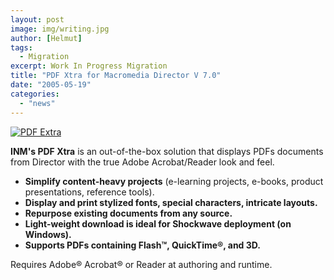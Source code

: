```yaml
---
layout: post
image: img/writing.jpg
author: [Helmut]
tags:
  - Migration
excerpt: Work In Progress Migration
title: "PDF Xtra for Macromedia Director V 7.0"
date: "2005-05-19"
categories: 
  - "news"
---
```


[![](images/PDFXtra7_web_Logo.jpg "PDF Extra")](http://www.inm.com/products/pdfdirector/)

**INM's PDF Xtra** is an out-of-the-box solution that displays PDFs documents from Director with the true Adobe Acrobat/Reader look and feel.

- **Simplify content-heavy projects** (e-learning projects, e-books, product presentations, reference tools).
- **Display and print stylized fonts, special characters, intricate layouts.**
- **Repurpose existing documents from any source.**
- **Light-weight download is ideal for Shockwave deployment (on Windows).**
- **Supports PDFs containing Flash™, QuickTime®, and 3D.**

Requires Adobe® Acrobat® or Reader at authoring and runtime.
